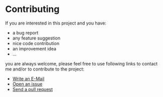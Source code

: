 # Contributing

If you are interested in this project and you have:

- a bug report
- any feature suggestion
- nice code contribution
- an improvement idea
- ...

you are always welcome, please feel free to use following links to contact me
and/or to contribute to the project:

- [Write an E-Mail](mailto:anton.gepting@gmail.com)
- [Open an issue](https://github.com/AntonGepting/tmux-interface-rs/issues/new)
- [Send a pull request](https://github.com/AntonGepting/tmux-interface-rs/pulls)


